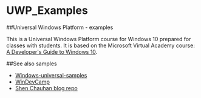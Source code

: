 # UWP_Examples
##Universal Windows Platform - examples

This is a Universal Windows Platform course for Windows 10 prepared for classes with students.
It is based on the Microsoft Virtual Academy course: [A Developer's Guide to Windows 10](https://mva.microsoft.com/en-US/training-courses/a-developer-s-guide-to-windows-10-12618?l=o3HUevpRB_8105095281).

##See also samples
* [Windows-universal-samples](https://github.com/Microsoft/Windows-universal-samples)
* [WinDevCamp](https://github.com/Windows-Readiness/WinDevCamp)
* [Shen Chauhan blog repo](https://github.com/shenchauhan/blog)

